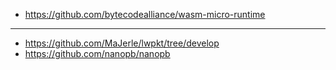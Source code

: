 
* https://github.com/bytecodealliance/wasm-micro-runtime

--------

* https://github.com/MaJerle/lwpkt/tree/develop
* https://github.com/nanopb/nanopb

